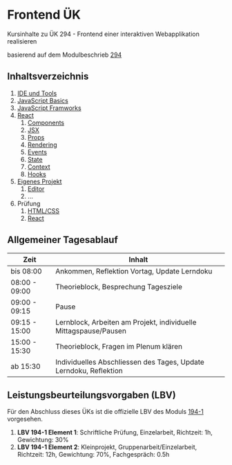 # Frontend ÜK

Kursinhalte zu ÜK 294 - Frontend einer interaktiven Webapplikation realisieren

basierend auf dem Modulbeschrieb [294](https://www.modulbaukasten.ch/module/294/1/de-DE?title=Frontend-einer-interaktiven-Webapplikation-realisieren)

## Inhaltsverzeichnis

1. [IDE und Tools](content/...)
2. [JavaScript Basics](content/...)
3. [JavaScript Framworks](content/...)
4. [React](content/4_react/README.md)
    1. [Components](content/4_react/1_components.md)
    1. [JSX](content/4_react/2_jsx.md)
    1. [Props](content/4_react/3_props.md)
    1. [Rendering](content/4_react/4_rendering.md)
    1. [Events](content/4_react/5_events.md)
    1. [State](content/4_react/6_state.md)
    1. [Context](content/4_react/7_context.md)
    1. [Hooks](content/4_react/8_hooks.md)
5. [Eigenes Projekt](content/...)
    1. [Editor](content/...)
    2. ...
6. Prüfung
    1. [HTML/CSS](content/...)
    2. [React](content/...)

## Allgemeiner Tagesablauf

| Zeit          | Inhalt                                                            |
|---------------|-------------------------------------------------------------------|
| bis 08:00     | Ankommen, Reflektion Vortag, Update Lerndoku                      |
| 08:00 - 09:00 | Theorieblock, Besprechung Tagesziele                              |
| 09:00 - 09:15 | Pause                                                             |
| 09:15 - 15:00 | Lernblock, Arbeiten am Projekt, individuelle Mittagspause/Pausen  |
| 15:00 - 15:30 | Theorieblock, Fragen im Plenum klären                             |
| ab 15:30      | Individuelles Abschliessen des Tages, Update Lerndoku, Reflektion |

## Leistungsbeurteilungsvorgaben (LBV)

Für den Abschluss dieses ÜKs ist die offizielle LBV des Moduls [194-1](https://www.modulbaukasten.ch/module/294/1/de-DE?title=Frontend-einer-interaktiven-Webapplikation-realisieren&lbv=0) vorgesehen.

1. **LBV 194-1 Element 1**: Schriftliche Prüfung, Einzelarbeit, Richtzeit: 1h, Gewichtung: 30%
1. **LBV 194-1 Element 2**: Kleinprojekt, Gruppenarbeit/Einzelarbeit, Richtzeit: 12h, Gewichtung: 70%, Fachgespräch: 0.5h
